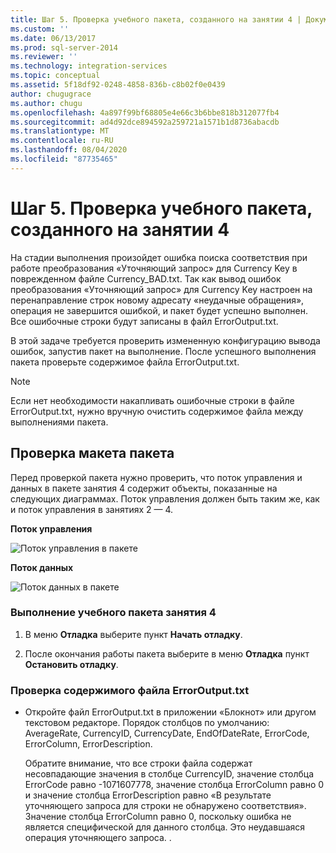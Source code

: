 ```yaml
---
title: Шаг 5. Проверка учебного пакета, созданного на занятии 4 | Документы Майкрософт
ms.custom: ''
ms.date: 06/13/2017
ms.prod: sql-server-2014
ms.reviewer: ''
ms.technology: integration-services
ms.topic: conceptual
ms.assetid: 5f18df92-0248-4858-836b-c8b02f0e0439
author: chugugrace
ms.author: chugu
ms.openlocfilehash: 4a897f99bf68805e4e66c3b6bbe818b312077fb4
ms.sourcegitcommit: ad4d92dce894592a259721a1571b1d8736abacdb
ms.translationtype: MT
ms.contentlocale: ru-RU
ms.lasthandoff: 08/04/2020
ms.locfileid: "87735465"
---
```

# <a name="step-5-testing-the-lesson-4-tutorial-package"></a>Шаг 5. Проверка учебного пакета, созданного на занятии 4
  На стадии выполнения произойдет ошибка поиска соответствия при работе преобразования «Уточняющий запрос» для Currency Key в поврежденном файле Currency_BAD.txt. Так как вывод ошибок преобразования «Уточняющий запрос» для Currency Key настроен на перенаправление строк новому адресату «неудачные обращения», операция не завершится ошибкой, и пакет будет успешно выполнен. Все ошибочные строки будут записаны в файл ErrorOutput.txt.  
  
 В этой задаче требуется проверить измененную конфигурацию вывода ошибок, запустив пакет на выполнение. После успешного выполнения пакета проверьте содержимое файла ErrorOutput.txt.  
  
> [!NOTE]  
>  Если нет необходимости накапливать ошибочные строки в файле ErrorOutput.txt, нужно вручную очистить содержимое файла между выполнениями пакета.  
  
## <a name="checking-the-package-layout"></a>Проверка макета пакета  
 Перед проверкой пакета нужно проверить, что поток управления и данных в пакете занятия 4 содержит объекты, показанные на следующих диаграммах. Поток управления должен быть таким же, как и поток управления в занятиях 2 — 4.  
  
 **Поток управления**  
  
 ![Поток управления в пакете](../../2014/tutorials/media/task4lesson2control.gif "Поток управления в пакете")  
  
 **Поток данных**  
  
 ![Поток данных в пакете](../../2014/tutorials/media/task5lesson5data.gif "Поток данных в пакете")  
  
### <a name="to-run-the-lesson-4-tutorial-package"></a>Выполнение учебного пакета занятия 4  
  
1.  В меню **Отладка** выберите пункт **Начать отладку**.  
  
2.  После окончания работы пакета выберите в меню **Отладка** пункт **Остановить отладку**.  
  
### <a name="to-verify-the-contents-of-the-erroroutputtxt-file"></a>Проверка содержимого файла ErrorOutput.txt  
  
-   Откройте файл ErrorOutput.txt в приложении «Блокнот» или другом текстовом редакторе. Порядок столбцов по умолчанию: AverageRate, CurrencyID, CurrencyDate, EndOfDateRate, ErrorCode, ErrorColumn, ErrorDescription.  
  
     Обратите внимание, что все строки файла содержат несовпадающие значения в столбце CurrencyID, значение столбца ErrorCode равно -1071607778, значение столбца ErrorColumn равно 0 и значение столбца ErrorDescription равно «В результате уточняющего запроса для строки не обнаружено соответствия». Значение столбца ErrorColumn равно 0, поскольку ошибка не является специфической для данного столбца. Это неудавшаяся операция уточняющего запроса. .  
  
  
